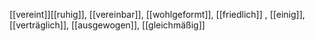 [[vereint]][[ruhig]], [[vereinbar]], [[wohlgeformt]], [[friedlich]]
, [[einig]], [[verträglich]], [[ausgewogen]], [[gleichmäßig]]